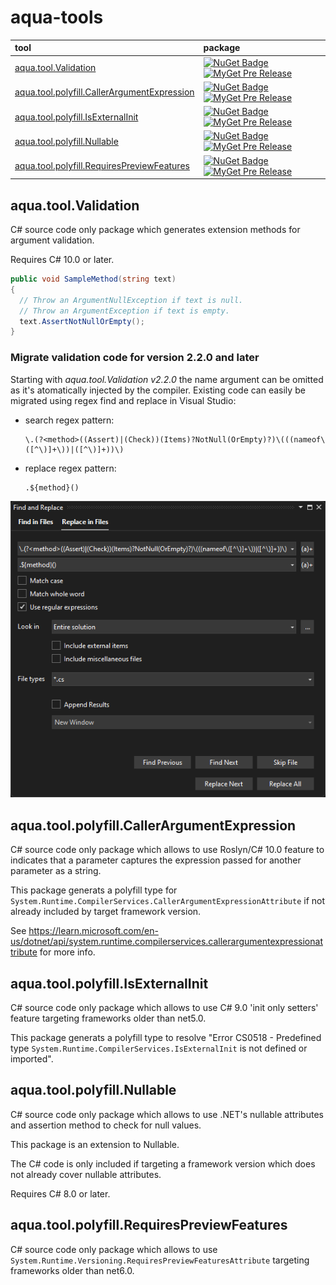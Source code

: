 # aqua-tools

| tool                                                                                     | package                                                 |
| :---                                                                                     | :---                                                    |
| [aqua.tool.Validation](#aquatoolvalidation)                                              | [![NuGet Badge][1]][2] [![MyGet Pre Release][3]][4]     |
| [aqua.tool.polyfill.CallerArgumentExpression](#aquatoolpolyfillcallerargumentexpression) | [![NuGet Badge][5]][6] [![MyGet Pre Release][7]][8]     |
| [aqua.tool.polyfill.IsExternalInit](#aquatoolpolyfillisexternalinit)                     | [![NuGet Badge][9]][10] [![MyGet Pre Release][11]][12]  |
| [aqua.tool.polyfill.Nullable](#aquatoolpolyfillnullable)                                 | [![NuGet Badge][13]][14] [![MyGet Pre Release][15]][16] |
| [aqua.tool.polyfill.RequiresPreviewFeatures](#aquatoolpolyfillrequirespreviewfeatures)   | [![NuGet Badge][17]][18] [![MyGet Pre Release][19]][20] |

## aqua.tool.Validation

C# source code only package which generates extension methods for argument validation.

Requires C# 10.0 or later.

``` C#
public void SampleMethod(string text)
{
  // Throw an ArgumentNullException if text is null.
  // Throw an ArgumentException if text is empty.
  text.AssertNotNullOrEmpty();
}
```

### Migrate validation code for version 2.2.0 and later

Starting with _aqua.tool.Validation v2.2.0_ the name argument can be omitted as it's atomatically injected by the compiler.
Existing code can easily be migrated using regex find and replace in Visual Studio:

- search regex pattern:

  ```RegEx
  \.(?<method>((Assert)|(Check))(Items)?NotNull(OrEmpty)?)\(((nameof\([^\)]+\))|([^\)]+))\)
  ```

- replace regex pattern:

  ```RegEx
  .${method}()
  ```

![migrate validation code](Resources/migrate_validation_code.png)

## aqua.tool.polyfill.CallerArgumentExpression

C# source code only package which allows to use Roslyn/C# 10.0 feature to indicates that a parameter captures the expression passed for another parameter as a string.

This package generats a polyfill type for `System.Runtime.CompilerServices.CallerArgumentExpressionAttribute` if not already included by target framework version.

See https://learn.microsoft.com/en-us/dotnet/api/system.runtime.compilerservices.callerargumentexpressionattribute for more info.

## aqua.tool.polyfill.IsExternalInit

C# source code only package which allows to use C# 9.0 'init only setters' feature targeting frameworks older than net5.0.

This package generats a polyfill type to resolve "Error CS0518 - Predefined type `System.Runtime.CompilerServices.IsExternalInit` is not defined or imported".

## aqua.tool.polyfill.Nullable

C# source code only package which allows to use .NET's nullable attributes and assertion method to check for null values.

This package is an extension to Nullable.

The C# code is only included if targeting a framework version which does not already cover nullable attributes.

Requires C# 8.0 or later.

## aqua.tool.polyfill.RequiresPreviewFeatures

C# source code only package which allows to use `System.Runtime.Versioning.RequiresPreviewFeaturesAttribute` targeting frameworks older than net6.0.

[1]: https://buildstats.info/nuget/aqua.tool.Validation?includePreReleases=true
[2]: http://www.nuget.org/packages/aqua.tool.Validation
[3]: http://img.shields.io/myget/aqua/vpre/aqua.tool.Validation.svg?style=flat-square&label=myget
[4]: https://www.myget.org/feed/aqua/package/nuget/aqua.tool.Validation

[5]: https://buildstats.info/nuget/aqua.tool.polyfill.CallerArgumentExpression?includePreReleases=true
[6]: http://www.nuget.org/packages/aqua.tool.polyfill.CallerArgumentExpression
[7]: http://img.shields.io/myget/aqua/vpre/aqua.tool.polyfill.CallerArgumentExpression.svg?style=flat-square&label=myget
[8]: https://www.myget.org/feed/aqua/package/nuget/aqua.tool.polyfill.CallerArgumentExpression

[9]: https://buildstats.info/nuget/aqua.tool.polyfill.IsExternalInit?includePreReleases=true
[10]: http://www.nuget.org/packages/aqua.tool.polyfill.IsExternalInit
[11]: http://img.shields.io/myget/aqua/vpre/aqua.tool.polyfill.IsExternalInit.svg?style=flat-square&label=myget
[12]: https://www.myget.org/feed/aqua/package/nuget/aqua.tool.polyfill.IsExternalInit

[13]: https://buildstats.info/nuget/aqua.tool.polyfill.Nullable?includePreReleases=true
[14]: http://www.nuget.org/packages/aqua.tool.polyfill.Nullable
[15]: http://img.shields.io/myget/aqua/vpre/aqua.tool.polyfill.Nullable.svg?style=flat-square&label=myget
[16]: https://www.myget.org/feed/aqua/package/nuget/aqua.tool.polyfill.Nullable

[17]: https://buildstats.info/nuget/aqua.tool.polyfill.RequiresPreviewFeatures?includePreReleases=true
[18]: http://www.nuget.org/packages/aqua.tool.polyfill.RequiresPreviewFeatures
[19]: http://img.shields.io/myget/aqua/vpre/aqua.tool.polyfill.RequiresPreviewFeatures.svg?style=flat-square&label=myget
[20]: https://www.myget.org/feed/aqua/package/nuget/aqua.tool.polyfill.RequiresPreviewFeatures
